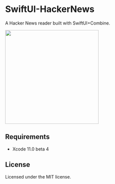 # SwiftUI-HackerNews

A Hacker News reader built with SwiftUI+Combine.

<img src="https://user-images.githubusercontent.com/5673994/60109316-1b9a3600-97a5-11e9-9566-4576490e245b.png" width="300" />

## Requirements

- Xcode 11.0 beta 4

## License

Licensed under the MIT license.
